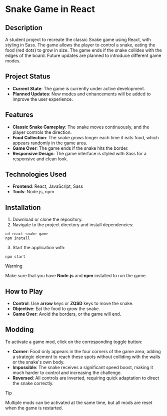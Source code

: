 # Snake Game in React

## Description

A student project to recreate the classic Snake game using React, with styling in Sass. The game allows the player to control a snake, eating the food (red dots) to grow in size. The game ends if the snake collides with the edges of the board. Future updates are planned to introduce different game modes.

## Project Status
- **Current State**: The game is currently under active development.
- **Planned Updates**: New modes and enhancements will be added to improve the user experience.

## Features
- **Classic Snake Gameplay**: The snake moves continuously, and the player controls the direction.
- **Food Collection**: The snake grows longer each time it eats food, which appears randomly in the game area.
- **Game Over**: The game ends if the snake hits the border.
- **Responsive Design**: The game interface is styled with Sass for a responsive and clean look.

## Technologies Used
- **Frontend**: React, JavaScript, Sass
- **Tools**: Node.js, npm

## Installation

1. Download or clone the repository.
2. Navigate to the project directory and install dependencies:
```
cd react-snake-game
npm install
```
3. Start the application with:
```
npm start
```

>[!WARNING]
>Make sure that you have **Node.js** and **npm** installed to run the game.

## How to Play

- **Control**: Use **arrow** keys or **ZQSD** keys to move the snake.
- **Objective**: Eat the food to grow the snake.
- **Game Over**: Avoid the borders, or the game will end.

## Modding
To activate a game mod, click on the corresponding toggle button:
- **Corner**: Food only appears in the four corners of the game area, adding a strategic element to reach these spots without colliding with the walls or the snake's own body.
- **Impossible**: The snake receives a significant speed boost, making it much harder to control and increasing the challenge.
- **Reversed**: All controls are inverted, requiring quick adaptation to direct the snake correctly.
>[!TIP]
>Multiple mods can be activated at the same time, but all mods are reset when the game is restarted.
